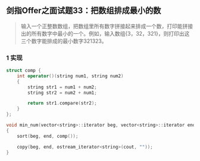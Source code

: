 ## 剑指Offer之面试题33：把数组排成最小的数

> 输入一个正整数数组，把数组里所有数字拼接起来排成一个数，打印能拼接出的所有数字中最小的一个。例如，输入数组{3，32，321}，则打印出这三个数字能排成的最小数字321323。

### 1 实现

``` C++
struct comp {
	int operator()(string num1, string num2)
	{
		string str1 = num1 + num2;
		string str2 = num2 + num1;

		return str1.compare(str2);
	}
};

void min_num(vector<string>::iterator beg, vector<string>::iterator end)
{
	sort(beg, end, comp());

	copy(beg, end, ostream_iterator<string>(cout, ""));
}
```

